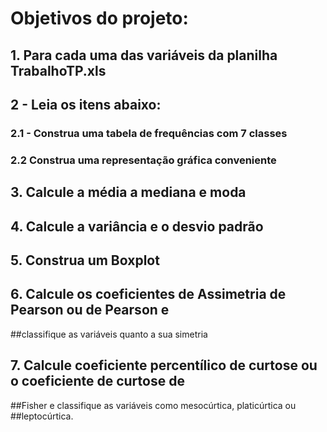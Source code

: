 # Objetivos do projeto:

## 1. Para cada uma das variáveis da planilha TrabalhoTP.xls
 
## 2 - Leia os itens abaixo:

   ### 2.1 - Construa uma tabela de frequências com 7 classes
   ### 2.2 Construa uma representação gráfica conveniente
   
## 3. Calcule a média a mediana e moda
 
## 4. Calcule a variância e o desvio padrão

## 5. Construa um Boxplot

## 6. Calcule os coeficientes de Assimetria de Pearson ou de Pearson e
##classifique as variáveis quanto a sua simetria

## 7. Calcule coeficiente percentílico de curtose ou o coeficiente de curtose de
##Fisher e classifique as variáveis como mesocúrtica, platicúrtica ou
##leptocúrtica.

